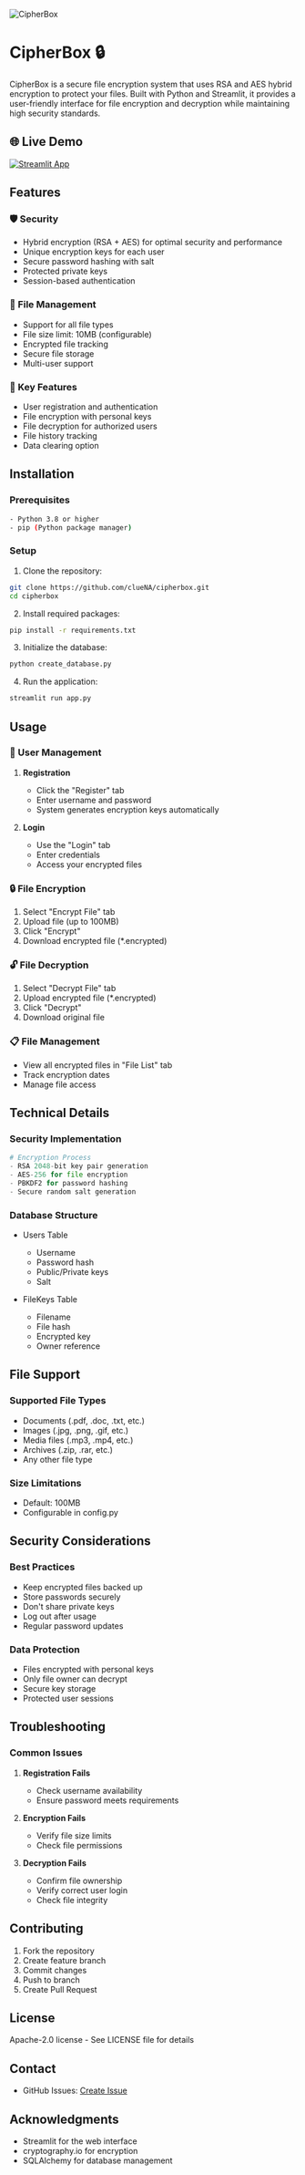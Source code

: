 ![CipherBox](https://socialify.git.ci/clueNA/CipherBox/image?font=Source+Code+Pro&language=1&name=1&owner=1&pattern=Transparent&stargazers=1&theme=Dark)
# CipherBox 🔒

CipherBox is a secure file encryption system that uses RSA and AES hybrid encryption to protect your files. Built with Python and Streamlit, it provides a user-friendly interface for file encryption and decryption while maintaining high security standards.

## 🌐 Live Demo
[![Streamlit App](https://static.streamlit.io/badges/streamlit_badge_black_white.svg)](https://cipherbox.streamlit.app/)


## Features

### 🛡️ Security
- Hybrid encryption (RSA + AES) for optimal security and performance
- Unique encryption keys for each user
- Secure password hashing with salt
- Protected private keys
- Session-based authentication

### 📁 File Management
- Support for all file types
- File size limit: 10MB (configurable)
- Encrypted file tracking
- Secure file storage
- Multi-user support

### 🎯 Key Features
- User registration and authentication
- File encryption with personal keys
- File decryption for authorized users
- File history tracking
- Data clearing option

## Installation

### Prerequisites
```bash
- Python 3.8 or higher
- pip (Python package manager)
```

### Setup
1. Clone the repository:
```bash
git clone https://github.com/clueNA/cipherbox.git
cd cipherbox
```

2. Install required packages:
```bash
pip install -r requirements.txt
```

3. Initialize the database:
```bash
python create_database.py
```

4. Run the application:
```bash
streamlit run app.py
```

## Usage

### 👤 User Management

1. **Registration**
   - Click the "Register" tab
   - Enter username and password
   - System generates encryption keys automatically

2. **Login**
   - Use the "Login" tab
   - Enter credentials
   - Access your encrypted files

### 🔒 File Encryption

1. Select "Encrypt File" tab
2. Upload file (up to 100MB)
3. Click "Encrypt"
4. Download encrypted file (*.encrypted)

### 🔓 File Decryption

1. Select "Decrypt File" tab
2. Upload encrypted file (*.encrypted)
3. Click "Decrypt"
4. Download original file

### 📋 File Management

- View all encrypted files in "File List" tab
- Track encryption dates
- Manage file access

## Technical Details

### Security Implementation

```python
# Encryption Process
- RSA 2048-bit key pair generation
- AES-256 for file encryption
- PBKDF2 for password hashing
- Secure random salt generation
```

### Database Structure

- Users Table
  - Username
  - Password hash
  - Public/Private keys
  - Salt

- FileKeys Table
  - Filename
  - File hash
  - Encrypted key
  - Owner reference

## File Support

### Supported File Types
- Documents (.pdf, .doc, .txt, etc.)
- Images (.jpg, .png, .gif, etc.)
- Media files (.mp3, .mp4, etc.)
- Archives (.zip, .rar, etc.)
- Any other file type

### Size Limitations
- Default: 100MB
- Configurable in config.py

## Security Considerations

### Best Practices
- Keep encrypted files backed up
- Store passwords securely
- Don't share private keys
- Log out after usage
- Regular password updates

### Data Protection
- Files encrypted with personal keys
- Only file owner can decrypt
- Secure key storage
- Protected user sessions

## Troubleshooting

### Common Issues

1. **Registration Fails**
   - Check username availability
   - Ensure password meets requirements

2. **Encryption Fails**
   - Verify file size limits
   - Check file permissions

3. **Decryption Fails**
   - Confirm file ownership
   - Verify correct user login
   - Check file integrity

## Contributing

1. Fork the repository
2. Create feature branch
3. Commit changes
4. Push to branch
5. Create Pull Request

## License

Apache-2.0 license - See LICENSE file for details

## Contact

- GitHub Issues: [Create Issue](https://github.com/clueNA/cipherbox/issues)

## Acknowledgments

- Streamlit for the web interface
- cryptography.io for encryption
- SQLAlchemy for database management
